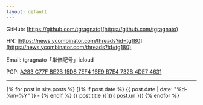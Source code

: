 ```yaml
---
layout: default
---
```


GitHub: [https://github.com/tgragnato](https://github.com/tgragnato)

HN: [https://news.ycombinator.com/threads?id=tg180](https://news.ycombinator.com/threads?id=tg180)

Email: tgragnato「単価記号」icloud

PGP: [A283 C77F BE2B 15D8 7EF4 16E9 B7E4 732B 4DE7 4631](https://keys.openpgp.org/vks/v1/by-fingerprint/A283C77FBE2B15D87EF416E9B7E4732B4DE74631)

---

{% for post in site.posts %}
[{% if post.date %} {{ post.date | date: "%d-%m-%Y" }} - {% endif %} {{ post.title }}]({{ post.url }})
{% endfor %}